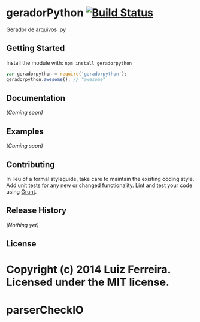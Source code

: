 # geradorPython [![Build Status](https://secure.travis-ci.org/luizpcf@gmail.com/geradorpython.png?branch=master)](http://travis-ci.org/luizpcf@gmail.com/geradorpython)

Gerador de arquivos .py

## Getting Started
Install the module with: `npm install geradorpython`

```javascript
var geradorpython = require('geradorpython');
geradorpython.awesome(); // "awesome"
```

## Documentation
_(Coming soon)_

## Examples
_(Coming soon)_

## Contributing
In lieu of a formal styleguide, take care to maintain the existing coding style. Add unit tests for any new or changed functionality. Lint and test your code using [Grunt](http://gruntjs.com/).

## Release History
_(Nothing yet)_

## License
Copyright (c) 2014 Luiz Ferreira. Licensed under the MIT license.
=======
parserCheckIO
=============

